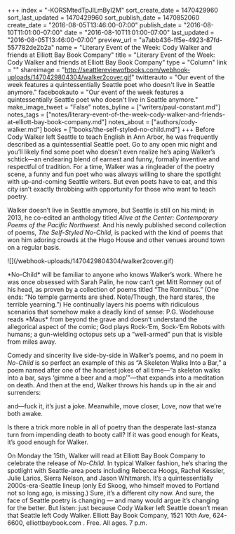 +++
index = "-KORSMtedTpJlLmByI2M"
sort_create_date = 1470429960
sort_last_updated = 1470429960
sort_publish_date = 1470852060
create_date = "2016-08-05T13:46:00-07:00"
publish_date = "2016-08-10T11:01:00-07:00"
date = "2016-08-10T11:01:00-07:00"
last_updated = "2016-08-05T13:46:00-07:00"
preview_url = "a7abb436-ff5e-4923-87fd-557782de2b2a"
name = "Literary Event of the Week: Cody Walker and friends at Elliott Bay Book Company"
title = "Literary Event of the Week: Cody Walker and friends at Elliott Bay Book Company"
type = "Column"
link = ""
shareimage = "http://seattlereviewofbooks.com/webhook-uploads/1470429804304/walker2cover.gif"
twitterauto = "Our event of the week features a quintessentially Seattle poet who doesn't live in Seattle anymore."
facebookauto = "Our event of the week features a quintessentially Seattle poet who doesn't live in Seattle anymore."
make_image_tweet = "False"
notes_byline = ["writers/paul-constant.md"]
notes_tags = ["notes/literary-event-of-the-week-cody-walker-and-friends-at-elliott-bay-book-company.md"]
notes_about = ["authors/cody-walker.md"]
books = ["books/the-self-styled-no-child.md"]
+++
Before Cody Walker left Seattle to teach English in Ann Arbor, he was frequently described as a quintessential Seattle poet. Go to any open mic night and you’ll likely find some poet who doesn’t even realize he’s aping Walker’s schtick—an endearing blend of earnest and funny, formally inventive and respectful of tradition. For a time, Walker was a ringleader of the poetry scene, a funny and fun poet who was always willing to share the spotlight with up-and-coming Seattle writers. But even poets have to eat, and this city isn’t exactly throbbing with opportunity for those who want to teach poetry.

Walker doesn’t live in Seattle anymore, but Seattle is still on his mind; in 2013, he co-edited an anthology titled *Alive at the Center: Contemporary Poems of the Pacific Northwest*. And his newly published second collection of poems, *The Self-Styled No-Child*, is packed with the kind of poems that won him adoring crowds at the Hugo House and other venues around town on a regular basis.

<p class="image-left">![](/webhook-uploads/1470429804304/walker2cover.gif)</p>*No-Child* will be familiar to anyone who knows Walker’s work. Where he was once obsessed with Sarah Palin, he now can’t get Mitt Romney out of his head, as proven by a collection of poems titled “The Romnibus.” (One ends: “No temple garments are shed. Note/Though, the hard stares, the terrible yearning.”) He continually layers his poems with ridiculous scenarios that somehow make a deadly kind of sense: P.G. Wodehouse reads *Maus* from beyond the grave and doesn’t understand the allegorical aspect of the comic; God plays Rock-‘Em, Sock-‘Em Robots with humans; a gun-wielding octopus sets up a “well-armed” pun that is visible from miles away.

Comedy and sincerity live side-by-side in Walker’s poems, and no poem in *No-Child* is so perfect an example of this as “A Skeleton Walks Into a Bar,” a poem named after one of the hoariest jokes of all time—“a skeleton walks into a bar, says ‘gimme a beer and a mop’”—that expands into a meditation on death. And then at the end, Walker throws his hands up in the air and surrenders:

and—fuck it, it’s just a joke.
Meanwhile, move
closer, Love,
now that we’re both awake.

Is there a trick more noble in all of poetry than the desperate last-stanza turn from impending death to booty call? If it was good enough for Keats, it’s good enough for Walker.

On Monday the 15th, Walker will read at Elliott Bay Book Company to celebrate the release of *No-Child*. In typical Walker fashion, he’s sharing the spotlight with Seattle-area poets including Rebecca Hoogs, Rachel Kessler, Julie Larios, Sierra Nelson, and Jason Whitmarsh. It’s a quintessentially 2000s-era-Seattle lineup (only Ed Skoog, who himself moved to Portland not so long ago, is missing.) Sure, it’s a different city now. And sure, the face of Seattle poetry is changing — and many would argue it’s changing for the better. But listen: just because Cody Walker left Seattle doesn’t mean that Seattle left Cody Walker.
Elliott Bay Book Company, 1521 10th Ave, 624-6600, elliottbaybook.com . Free. All ages. 7 p.m. 